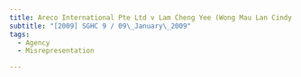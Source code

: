 ```yaml
---
title: Areco International Pte Ltd v Lam Cheng Yee (Wong Mau Lan Cindy and Another, Third 
subtitle: "[2009] SGHC 9 / 09\_January\_2009"
tags:
  - Agency
  - Misrepresentation

---
```


